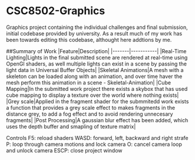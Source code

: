 # CSC8502-Graphics
Graphics project containing the individual challenges and final submission, initial codebase provided by university. 
As a result much of my work has been towards editing this codebase, althought here addtions by me.

##Summary of Work
|Feature|Description|
|-------|-----------|
|Real-Time Lighting|Lights in the final submitted scene are rendered at real-time using OpenGl shaders, as well multiple lights can exist in a scene by passing the light data in Universal Buffer Objects|
|Skeletal Animations|A mesh with a skeleton can be loaded along with an animation, and over time haver the mesh perform this animation in a scene - Skeletal-Animation|
|Cube Mapping|In the submitted work project there exists a skybox that has used cube mapping to display a texture over the world where nothing exists|
|Grey scale|Applied in the fragment shader for the submmitedd work exists a function that provides a  grey scale effect to makes fragments in the distance grey, to add a fog effect and to avoid rendering unnecesary fragments|
|Post Processing|A gaussian blur effect has been added, which uses the depth buffer and smapling of texture matrix|

Controls
F5: reload shaders
WASD: forward, left, backward and right strafe
P: loop through camera motions and lock camera
O: cancel camera loop and unlock camera
ESCP: close project window
